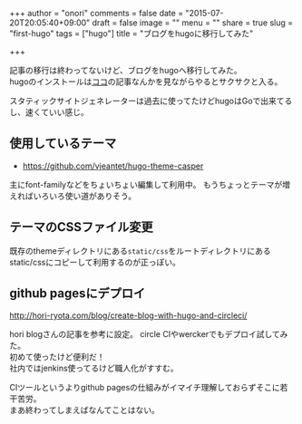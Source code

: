 +++
author = "onori"
comments = false
date = "2015-07-20T20:05:40+09:00"
draft = false
image = ""
menu = ""
share = true
slug = "first-hugo"
tags = ["hugo"]
title = "ブログをhugoに移行してみた"

+++

記事の移行は終わってないけど、ブログをhugoへ移行してみた。  
hugoのインストールは[ココ](http://qiita.com/syui/items/869538099551f24acbbf)の記事なんかを見ながらやるとサクサクと入る。

スタティックサイトジェネレーターは過去に使ってたけどhugoはGoで出来てるし、速くていい感じ。

## 使用しているテーマ

 * https://github.com/vjeantet/hugo-theme-casper

主にfont-familyなどをちょいちょい編集して利用中。
もうちょっとテーマが増えればいろいろ使い道がありそう。

## テーマのCSSファイル変更

既存のthemeディレクトリにある`static/css`をルートディレクトリにあるstatic/cssにコピーして利用するのが正っぽい。

## github pagesにデプロイ

http://hori-ryota.com/blog/create-blog-with-hugo-and-circleci/

hori blogさんの記事を参考に設定。
circle CIやwerckerでもデプロイ試してみた。  
初めて使ったけど便利だ！  
社内ではjenkins使ってるけど職人化がすすむ。  

CIツールというよりgithub pagesの仕組みがイマイチ理解しておらずそこに若干苦労。  
まあ終わってしまえばなんてことはない。
